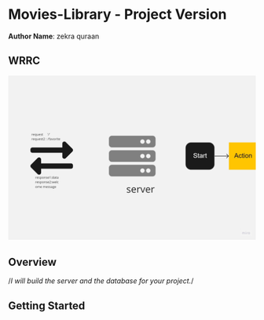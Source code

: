 
# Movies-Library - Project Version

**Author Name**: zekra quraan

## WRRC
![alt](./Untitled%20(9).jpg)

## Overview
/*I will build the server and the database for your project.*/
## Getting Started
<!-- 1.npm init -y  
2. npm install express
3. create anew branch clled lab11
4.create basic file (server.js , .gitignore)
5.Create a route with a method of get and a path of /. The callback should use the provided JSON data
6.Create a constructor function to ensure your data follow the same format.
7.create  Favorite Page Endpoint: “/favorite
8.Create a function to handle the server error (status 500)
9.Create a function to handle "page not found error" (status 404)

## Project Features
<!-- Create a function to handle "page not found error" (status 404)